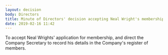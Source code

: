 ```yaml
---
layout: decision
body: Directors
title: Minute of Directors' decision accepting Neal Wright's membership application
date: 2019-02-16 11:42
---
```


To accept Neal Wrights' application for membership, and direct the Company Secretary to record his details in the Company's register of members.
